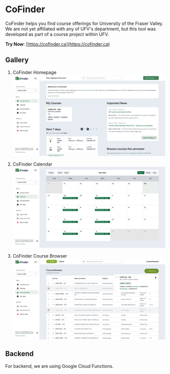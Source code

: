 # CoFinder

CoFinder helps you find course offerings for University of the Fraser Valley. We are not yet affiliated with any of UFV's department, but this tool was developed as part of a course project within UFV.

**Try Now**: [https://cofinder.ca](https://cofinder.ca)

## Gallery

1. CoFinder Homepage
   ![CoFinder Home](screenshots/homepage.png)

2. CoFinder Calendar
   ![CoFinder Calendar](screenshots/calendar.png)

3. CoFinder Course Browser
   ![CoFinder Course Browser](screenshots/course_browser.png)

## Backend

For backend, we are using Google Cloud Functions.
